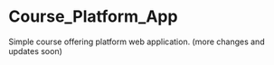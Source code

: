 # Course_Platform_App
Simple course offering platform web application. (more changes and updates soon)
